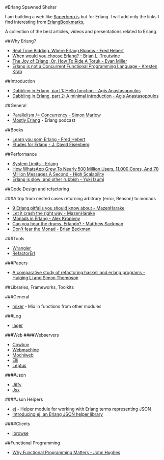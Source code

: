 #Erlang Spawned Shelter

I am building a web like [Superhero.js](http://superherojs.com/) but for Erlang. I will add only the links I find interesting from [ErlangBookmarks](https://github.com/0xAX/erlang-bookmarks/blob/master/ErlangBookmarks.md), 

A collection of the best articles, videos and presentations related to Erlang.

##Why Erlang?
- [Real Time Bidding. Where Erlang Blooms - Fred Hebert](http://youtu.be/gWMTAhvz1kY)
- [When would you choose Erlang? - Brian L. Troutwine](http://blog.troutwine.us/2013/07/10/choose_erlang.html)
- [The Joy of Erlang; Or, How To Ride A Toruk - Evan Miller](http://www.evanmiller.org/joy-of-erlang.html)
- [Erlang is not a Concurrent Functional Programming Language - Kresten Krab](http://www.javalimit.com/2011/05/erlang-is-not-a-concurrent-functional-programming-language.html)

##Introduction
- [Dabbling in Erlang, part 1: Hello function - Agis Anastasopoulos](http://agis.io/2013/05/19/dabbling-in-erlang-hello-function.html)
- [Dabbling in Erlang, part 2: A minimal introduction - Agis Anastasopoulos](http://agis.io/2013/10/12/dabbling-in-erlang-a-minimal-introduction.html)

##General
- [Parallelism /= Concurrency - Simon Marlow](https://ghcmutterings.wordpress.com/2009/10/06/parallelism-concurrency/)
- [Mostly Erlang](http://mostlyerlang.com/) - Erlang podcast

##Books
- [Learn you som Erlang -  Fred Hebert](http://learnyousomeerlang.com/)
- [Études for Erlang - J. David Eisenberg](http://chimera.labs.oreilly.com/books/1234000000726/index.html)

##Performance
- [System Limits - Erlang](http://www.erlang.org/doc/efficiency_guide/advanced.html)
- [How WhatsApp Grew To Nearly 500 Million Users, 11,000 Cores, And 70 Million Messages A Second - High Scalability](http://highscalability.com/blog/2014/3/31/how-whatsapp-grew-to-nearly-500-million-users-11000-cores-an.html)
- [Erlang is slow: and other rubbish - Yuki Izumi](https://kivikakk.ee/2013/05/20/erlang_is_slow.html)

##Code Design and refactoring

###A trip from nested cases returning arbitrary {error, Reason} to monads
- [9 Erlang pitfalls you should know about - MazenHarake](https://mazenharake.wordpress.com/2010/10/31/9-erlang-pitfalls-you-should-know-about/)
- [Let it crash the right way - MazenHarake](https://mazenharake.wordpress.com/2009/09/14/let-it-crash-the-right-way/)
- [Monads in Erlang - Alex Kropivny](http://amtal.ca/2011/09/24/monads-in-erlang.html)
- [Can you hear the drums, Erlando? -  Matthew Sackman](ttp://www.rabbitmq.com/blog/2011/05/17/can-you-hear-the-drums-erlando/)
- [Don't fear the Monad - Brian Beckman](http://youtu.be/ZhuHCtR3xq8)

###Tools
- [Wrangler](http://www.cs.kent.ac.uk/projects/wrangler/Wrangler/Home.html)
- [RefactorErl](http://plc.inf.elte.hu/erlang/index.html)

###Papers
- [A comparative study of refactoring haskell and erlang programs - Huiqing Li and Simon Thompson](http://www.cs.kent.ac.uk/pubs/2006/2439/)

##Libraries, Frameworks, Toolkits

###General
- [mixer](https://github.com/opscode/mixer) - Mix in functions from other modules

###Log
- [lager](https://github.com/basho/lager)

###Web
####Webservers
- [Cowboy](https://github.com/extend/cowboy)
- [Webmachine](https://github.com/basho/webmachine)
- [Mochiweb](https://github.com/mochi/mochiweb)
- [Elli](https://github.com/knutin/elli)
- [Leptus](https://github.com/s1n4/leptus)

####Json
- [Jiffy](https://github.com/davisp/jiffy)
- [Jsx](https://github.com/talentdeficit/jsx)

####Json Helpers
- [ej](https://github.com/seth/ej) - Helper module for working with Erlang terms representing JSON
- [Introducing ej, an Erlang JSON helper library](http://userprimary.net/posts/2012/06/11/ej-erlang-json-helper-library/)

####Clients
- [ibrowse](https://github.com/cmullaparthi/ibrowse)

##Functional Programming
- [Why Functional Programming Matters - John Hughes](http://www.cse.chalmers.se/~rjmh/Papers/whyfp.html)
